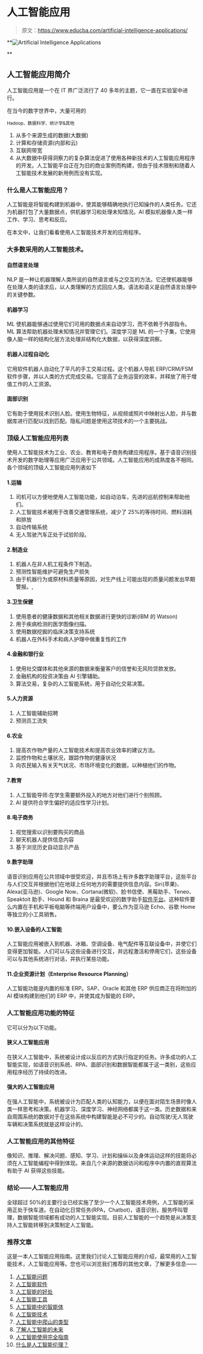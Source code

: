 # 人工智能应用

> 原文：<https://www.educba.com/artificial-intelligence-applications/>

**![Artificial Intelligence Applications](img/259f01b383c70a4832e06a4dbb080208.png)

** 

## 人工智能应用简介

人工智能应用是一个在 IT 界广泛流行了 40 多年的主题，它一直在实验室中进行。

在当今的数字世界中，大量可用的

<small>Hadoop、数据科学、统计学&其他</small>

1.  从多个来源生成的数据(大数据)
2.  计算和存储资源(内部和云)
3.  互联网带宽
4.  从大数据中获得洞察力的复杂算法促进了使用各种新技术的人工智能应用程序的开发。人工智能平台正在为旧的商业案例而构建，但由于技术限制和随着人工智能技术发展的新用例而没有实现。

### 什么是人工智能应用？

人工智能是将智能构建到机器中，使其能够精确地执行已知操作的人类任务。它还为机器打包了大量数据点，供机器学习和处理未知情况。AI 模拟机器像人类一样工作、学习、思考和反应。

在本文中，让我们看看使用人工智能技术开发的应用程序。

### 大多数采用的人工智能技术。

#### 自然语言处理

NLP 是一种让机器理解人类所说的自然语言或与之交互的方法。它还使机器能够在处理人类的请求后，以人类理解的方式回应人类。语法和语义是自然语言处理中的关键参数。

#### 机器学习

ML 使机器能够通过使用它们可用的数据点来自动学习，而不依赖于外部指令。ML 算法帮助机器处理未知情况并管理它们。深度学习是 ML 的一个子集，它使用像人脑一样的结构化层方法处理非结构化大数据，以获得深度洞察。

#### 机器人过程自动化

它用软件机器人自动化了平凡的手工交易过程。这个机器人导航 ERP/CRM/FSM 软件步骤，并以人类的方式完成交易。它提高了业务运营的效率，并释放了用于增值工作的人工资源。

#### 面部识别

它有助于使用技术识别人脸。使用生物特征，从视频或照片中映射出人脸，并与数据库进行匹配以找到匹配。隐私问题是使用这项技术的一个主要挑战。

### 顶级人工智能应用列表

使用人工智能技术为工业、农业、教育和电子商务构建应用程序。基于语音识别技术开发的数字助理等应用广泛应用于公共领域。人工智能应用的成熟度各不相同。各个领域的顶级人工智能应用列表如下

#### 1.运输

1.  司机可以方便地使用人工智能功能，如自动泊车，先进的巡航控制来帮助他们。
2.  人工智能技术被用于改善交通管理系统，减少了 25%的等待时间、燃料消耗和排放
3.  自动传输系统
4.  无人驾驶汽车正处于试验阶段。

#### 2.制造业

1.  机器人在非人机工程条件下制造。
2.  预测性智能维护可避免生产损失
3.  由于机器行为或原材料质量等原因，对生产线上可能出现的质量问题发出早期警报。,

#### 3.卫生保健

1.  使用患者的健康数据和其他相关数据进行更快的诊断(IBM 的 Watson)
2.  用于疾病检测的医学图像扫描。
3.  使用数据挖掘的临床决策支持系统
4.  机器人在外科手术和病人护理中做重复性的工作

#### 4.金融和银行业

1.  使用社交媒体和其他来源的数据来衡量客户的信誉和无风险贷款发放。
2.  金融机构的投资决策由 AI 引擎辅助。
3.  算法交易，复杂的人工智能系统，用于自动化交易决策。

#### 5.人力资源

1.  人工智能辅助招聘
2.  预测员工流失

#### 6.农业

1.  提高农作物产量的人工智能技术和提高农业效率的建议方法。
2.  监控作物和土壤状况，跟踪作物的健康状况
3.  向农民输入有关天气状况、市场环境变化的数据，以种植他们的作物。

#### 7.教育

1.  人工智能导师:在学生需要额外投入的地方对他们进行个别照顾。
2.  AI 提供符合学生偏好的适应性学习计划。

#### 8.电子商务

1.  视觉搜索以识别要购买的商品
2.  聊天机器人提供信息内容
3.  基于浏览历史自动显示产品

#### 9.数字助理

语音识别应用在公共领域中很受欢迎，并且市场上有许多数字助理平台，这些平台与人们交互并根据他们在地球上任何地方的需要提供信息内容。Siri(苹果)、Alexa(亚马逊)、Google Now、Cortana(微软)、脸书信使、黑莓助手、Teneo、Speaktoit 助手、Hound 和 Braina 是最受欢迎的数字助手[软件平台](https://www.educba.com/software-platforms/)。这种软件要么内置在手机和平板电脑等终端用户设备中，要么作为亚马逊 Echo、谷歌 Home 等独立的小工具销售。

#### 10.嵌入设备的人工智能

人工智能应用被嵌入到机器、冰箱、空调设备、电气配件等互联设备中，并使它们变得更加智能。人们可以与这些设备进行交互，并远程激活和停用它们，这些设备可以与其他系统进行对话，并执行某些功能。

#### 11.企业资源计划（Enterprise Resource Planning）

人工智能功能是内置的标准 ERP。SAP、Oracle 和其他 ERP 供应商正在将附加的 AI 模块构建到他们的 ERP 中，并使其成为智能的 ERP。

### 人工智能应用功能的特征

它可以分为以下功能。

#### 狭义人工智能应用

在狭义人工智能中，系统被设计成以反应的方式执行指定的任务。许多成功的人工智能实现，如语音识别系统、RPA、面部识别和数据智能都属于这一类别，这些应用程序经历了持续的改进。

#### 强大的人工智能应用

在强人工智能中，系统被设计为匹配人类的认知能力，以便在面对陌生场景时像人类一样思考和决策。机器学习、深度学习、神经网络都属于这一类。历史数据和来自周围系统的数据对于在这些系统中构建智能是必不可少的。自动驾驶/无人驾驶车辆和决策系统就是这样设计的。

### 人工智能应用的其他特征

像知识、推理、解决问题、感知、学习、计划和操纵以及身体运动这样的技能将必须在人工智能编程中得到体现。来自几个来源的数据访问和程序中内置的直观算法有助于 AI 获得这些技能。

### 结论——人工智能应用

全球超过 50%的主要行业已经实施了至少一个人工智能技术用例，人工智能的采用正处于快车道。在自动化日常任务(RPA，Chatbot)，语音识别，服务呼叫管理，数据智能领域都有成功的人工智能实现。目前人工智能的一个趋势是从决策支持人工智能转移到决策制定人工智能。

### 推荐文章

这是一本人工智能应用指南。这里我们讨论人工智能应用的介绍，最常用的人工智能技术，人工智能应用等。您也可以浏览我们推荐的其他文章，了解更多信息——

1.  [人工智能问题](https://www.educba.com/artificial-intelligence-problems/)
2.  [人工智能软件](https://www.educba.com/artificial-intelligence-software/)
3.  [人工智能的好处](https://www.educba.com/benefits-of-artificial-intelligence/)
4.  [人工智能工具](https://www.educba.com/artificial-intelligence-tools/)
5.  [人工智能中的智能体](https://www.educba.com/agents-in-artificial-intelligence/)
6.  [人工智能技术](https://www.educba.com/artificial-intelligence-techniques/)
7.  [人工智能中爬山的类型](https://www.educba.com/hill-climbing-in-artificial-intelligence/)
8.  [了解人工智能的未来](https://www.educba.com/future-of-artificial-intelligence/)
9.  [人工智能使用完全指南](https://www.educba.com/uses-of-artificial-intelligence/)
10.  [什么是人工智能伦理？](https://www.educba.com/artificial-intelligence-ethics/)





